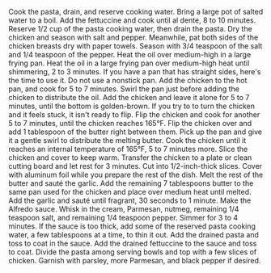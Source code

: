 Cook the pasta, drain, and reserve cooking water. Bring a large pot of salted water to a boil. Add the fettuccine and cook until al dente, 8 to 10 minutes. Reserve 1/2 cup of the pasta cooking water, then drain the pasta.
Dry the chicken and season with salt and pepper. Meanwhile, pat both sides of the chicken breasts dry with paper towels. Season with 3/4 teaspoon of the salt and 1/4 teaspoon of the pepper.
Heat the oil over medium-high in a large frying pan. Heat the oil in a large frying pan over medium-high heat until shimmering, 2 to 3 minutes. If you have a pan that has straight sides, here's the time to use it. Do not use a nonstick pan.
Add the chicken to the hot pan, and cook for 5 to 7 minutes. Swirl the pan just before adding the chicken to distribute the oil. Add the chicken and leave it alone for 5 to 7 minutes, until the bottom is golden-brown. If you try to to turn the chicken and it feels stuck, it isn't ready to flip.
Flip the chicken and cook for another 5 to 7 minutes, until the chicken reaches 165°F. Flip the chicken over and add 1 tablespoon of the butter right between them. Pick up the pan and give it a gentle swirl to distribute the melting butter. Cook the chicken until it reaches an internal temperature of 165°F, 5 to 7 minutes more.
Slice the chicken and cover to keep warm. Transfer the chicken to a plate or clean cutting board and let rest for 3 minutes. Cut into 1/2-inch-thick slices. Cover with aluminum foil while you prepare the rest of the dish.
Melt the rest of the butter and sauté the garlic. Add the remaining 7 tablespoons butter to the same pan used for the chicken and place over medium heat until melted. Add the garlic and sauté until fragrant, 30 seconds to 1 minute.
Make the Alfredo sauce. Whisk in the cream, Parmesan, nutmeg, remaining 1/4 teaspoon salt, and remaining 1/4 teaspoon pepper. Simmer for 3 to 4 minutes. If the sauce is too thick, add some of the reserved pasta cooking water, a few tablespoons at a time, to thin it out.
Add the drained pasta and toss to coat in the sauce. Add the drained fettuccine to the sauce and toss to coat. Divide the pasta among serving bowls and top with a few slices of chicken. Garnish with parsley, more Parmesan, and black pepper if desired.